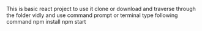 This is basic react project to use it clone or download and traverse through the folder vidly and use command prompt or terminal type following command
npm install
npm start
